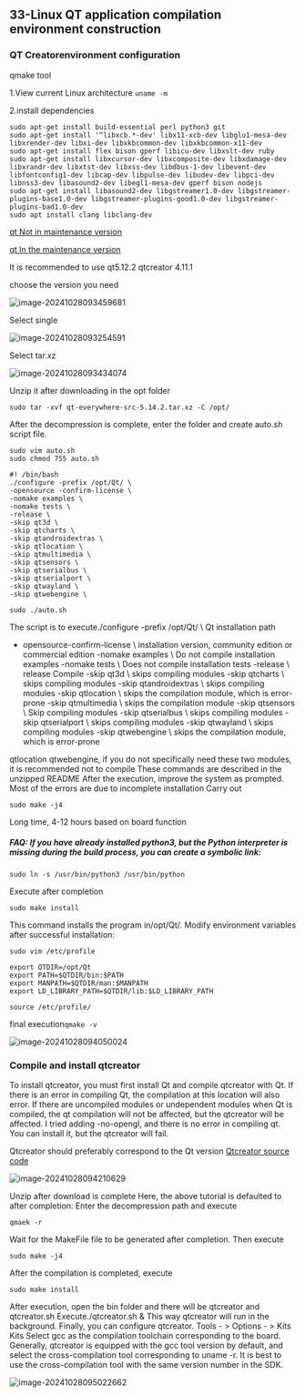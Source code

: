 ## 33-Linux QT application compilation environment construction

### QT Creatorenvironment configuration

qmake tool

1.View current Linux architecture `uname -m` 

2.install dependencies

```
sudo apt-get install build-essential perl python3 git
sudo apt-get install '^libxcb.*-dev' libx11-xcb-dev libglu1-mesa-dev libxrender-dev libxi-dev libxkbcommon-dev libxkbcommon-x11-dev
sudo apt-get install flex bison gperf libicu-dev libxslt-dev ruby
sudo apt-get install libxcursor-dev libxcomposite-dev libxdamage-dev libxrandr-dev libxtst-dev libxss-dev libdbus-1-dev libevent-dev libfontconfig1-dev libcap-dev libpulse-dev libudev-dev libpci-dev libnss3-dev libasound2-dev libegl1-mesa-dev gperf bison nodejs
sudo apt-get install libasound2-dev libgstreamer1.0-dev libgstreamer-plugins-base1.0-dev libgstreamer-plugins-good1.0-dev libgstreamer-plugins-bad1.0-dev
sudo apt install clang libclang-dev
```

[qt Not in maintenance version](https://download.qt.io/new_archive/qt/)

[qt In the maintenance version](https://download.qt.io/official_releases/qt/)

It is recommended to use qt5.12.2 qtcreator 4.11.1 

choose the version you need

![image-20241028093459681](http://tanzhtanzh.oss-cn-shenzhen.aliyuncs.com/img/image-20241028093459681.png)

Select single

![image-20241028093254591](http://tanzhtanzh.oss-cn-shenzhen.aliyuncs.com/img/image-20241028093254591.png)

Select  tar.xz

![image-20241028093434074](http://tanzhtanzh.oss-cn-shenzhen.aliyuncs.com/img/image-20241028093434074.png)

Unzip it after downloading in the opt folder

```
sudo tar -xvf qt-everywhere-src-5.14.2.tar.xz -C /opt/
```

After the decompression is complete, enter the folder and create auto.sh script file.

```
sudo vim auto.sh
sudo chmod 755 auto.sh
```

```
#! /bin/bash
./configure -prefix /opt/Qt/ \
-opensource -confirm-license \
-nomake examples \
-nomake tests \
-release \
-skip qt3d \
-skip qtcharts \
-skip qtandroidextras \
-skip qtlocation \
-skip qtmultimedia \
-skip qtsensors \
-skip qtserialbus \
-skip qtserialport \
-skip qtwayland \
-skip qtwebengine \

```

```
sudo ./auto.sh
```

The script is to execute./configure
-prefix /opt/Qt/ \ Qt installation path
- opensource-confirm-license \ installation version, community edition or commercial edition
-nomake examples \ Do not compile installation examples
-nomake tests \ Does not compile installation tests
-release \ release Compile
-skip qt3d \ skips compiling modules
-skip qtcharts \ skips compiling modules
-skip qtandroidextras \ skips compiling modules
-skip qtlocation \ skips the compilation module, which is error-prone
-skip qtmultimedia \ skips the compilation module
-skip qtsensors \ Skip compiling modules
-skip qtserialbus \ skips compiling modules
-skip qtserialport \ skips compiling modules
-skip qtwayland \ skips compiling modules
-skip qtwebengine \ skips the compilation module, which is error-prone

qtlocation qtwebengine, if you do not specifically need these two modules, it is recommended not to compile
These commands are described in the unzipped README
After the execution, improve the system as prompted. Most of the errors are due to incomplete installation
Carry out

```
sudo make -j4
```

Long time, 4-12 hours based on board function

##### FAQ: If you have already installed python3, but the Python interpreter is missing during the build process, you can create a symbolic link:

```
sudo ln -s /usr/bin/python3 /usr/bin/python
```

Execute after completion

```
sudo make install
```

This command installs the program in/opt/Qt/.
Modify environment variables after successful installation:

```
sudo vim /etc/profile
```

```
export QTDIR=/opt/Qt
export PATH=$QTDIR/bin:$PATH
export MANPATH=$QTDIR/man:$MANPATH
export LD_LIBRARY_PATH=$QTDIR/lib:$LD_LIBRARY_PATH
```

```
source /etc/profile/
```

final execution`qmake -v`

![image-20241028094050024](http://tanzhtanzh.oss-cn-shenzhen.aliyuncs.com/img/image-20241028094050024.png)

### Compile and install qtcreator

To install qtcreator, you must first install Qt and compile qtcreator with Qt. If there is an error in compiling Qt, the compilation at this location will also error. If there are uncompiled modules or undependent modules when Qt is compiled, the qt compilation will not be affected, but the qtcreator will be affected. I tried adding -no-opengl\, and there is no error in compiling qt. You can install it, but the qtcreator will fail.

Qtcreator should preferably correspond to the Qt version
[Qtcreator source code](https://download.qt.io/archive/qtcreator/)

![image-20241028094210629](http://tanzhtanzh.oss-cn-shenzhen.aliyuncs.com/img/image-20241028094210629.png)

Unzip after download is complete
Here, the above tutorial is defaulted to after completion:
Enter the decompression path and execute

```
qmaek -r
```

Wait for the MakeFile file to be generated after completion.
Then execute

```
sudo make -j4
```

After the compilation is completed, execute

```
sudo make install
```

After execution, open the bin folder and there will be qtcreator and qtcreator.sh
Execute./qtcreator.sh &
This way qtcreator will run in the background.
Finally, you can configure qtcreator.
Tools - > Options - > Kits Kits Select gcc as the compilation toolchain corresponding to the board. Generally, qtcreator is equipped with the gcc tool version by default, and select the cross-compilation tool corresponding to uname -r. It is best to use the cross-compilation tool with the same version number in the SDK.

![image-20241028095022662](http://tanzhtanzh.oss-cn-shenzhen.aliyuncs.com/img/image-20241028095022662.png)









